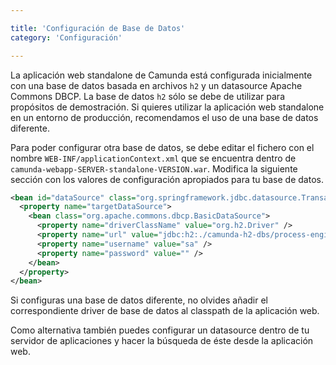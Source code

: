 ```yaml
---

title: 'Configuración de Base de Datos'
category: 'Configuración'

---
```


La aplicación web standalone de Camunda está configurada inicialmente con una base de datos basada en archivos `h2`
y un datasource Apache Commons DBCP. La base de datos `h2` sólo se debe de utilizar para propósitos de demostración.
Si quieres utilizar la aplicación web standalone en un entorno de producción, recomendamos
el uso de una base de datos diferente.

Para poder configurar otra base de datos, se debe editar el fichero con el nombre
`WEB-INF/applicationContext.xml` que se encuentra dentro de
`camunda-webapp-SERVER-standalone-VERSION.war`. Modifica la siguiente
sección con los valores de configuración apropiados para tu base de datos.

```xml
<bean id="dataSource" class="org.springframework.jdbc.datasource.TransactionAwareDataSourceProxy">
  <property name="targetDataSource">
    <bean class="org.apache.commons.dbcp.BasicDataSource">
      <property name="driverClassName" value="org.h2.Driver" />
      <property name="url" value="jdbc:h2:./camunda-h2-dbs/process-engine;MVCC=TRUE;TRACE_LEVEL_FILE=0;DB_CLOSE_ON_EXIT=FALSE" />
      <property name="username" value="sa" />
      <property name="password" value="" />
    </bean>
  </property>
</bean>
```

<div class="alert alert-warning">
  Si configuras una base de datos diferente, no olvides añadir el correspondiente driver de base de datos al classpath de la aplicación web.
</div>

Como alternativa también puedes configurar un datasource dentro de tu servidor de aplicaciones y hacer la búsqueda de éste desde
la aplicación web.
